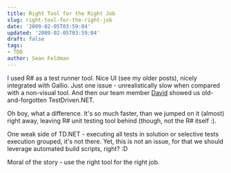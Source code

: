 ```yaml
---
title: Right Tool for the Right Job
slug: right-tool-for-the-right-job
date: '2009-02-05T03:59:04'
updated: '2009-02-05T03:59:04'
draft: false
tags:
- TDD
author: Sean Feldman
---
```



I used R# as a test runner tool. Nice UI (see my older posts), nicely integrated with Gallio. Just one issue - unrealistically slow when compared with a non-visual tool. And then our team member [David](http://davidmorgantini.blogspot.com/) showed us old-and-forgotten TestDriven.NET.

Oh boy, what a difference. It's so much faster, than we jumped on it (almost) right away, leaving R# unit testing tool behind (though, not the R# itself :).

One weak side of TD.NET - executing all tests in solution or selective tests execution grouped, it's not there. Yet, this is not an issue, for that we should leverage automated build scripts, right? :D

Moral of the story - use the right tool for the right job.


